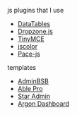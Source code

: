 js plugins that I use

* [DataTables](https://datatables.net/download/)
* [Dropzone.js](https://www.dropzonejs.com/#installation)
* [TinyMCE](https://www.tiny.cloud/get-tiny/self-hosted/)
* [jscolor](http://jscolor.com/)
* [Pace-js](https://github.hubspot.com/pace/docs/welcome/)

templates

* [AdminBSB](https://github.com/gurayyarar/AdminBSBMaterialDesign)
* [Able Pro](https://codedthemes.com/item/able-pro-lite-free-admin-template/)
* [Star Admin](https://www.bootstrapdash.com/product/star-admin-free/#product-demo-section)
* [Argon Dashboard](https://demos.creative-tim.com/argon-dashboard/docs/getting-started/quick-start.html)
